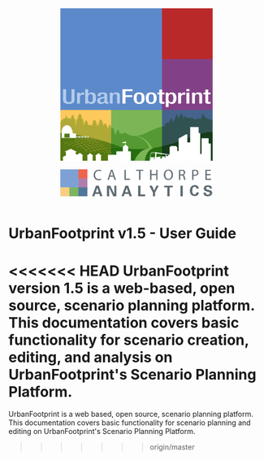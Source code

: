 <div style="
    flex-wrap: wrap;
    align-items: center;
    justify-content: space-around;
    display: flex;">
    <img src="images/uf_logo.png" alt="UF_Logo" style="width: 300px; text-align: center;"/>
</div>

<br>

<div style="
    flex-wrap: wrap;
    align-items: center;
    justify-content: space-around;
    display: flex;">
    <img src="images/Analytics_Logo_GreyLetters.png" alt="scag_logo" style="width: 300px;"/>
</div>

<br>

# UrbanFootprint v1.5 - User Guide

<<<<<<< HEAD
UrbanFootprint version 1.5 is a web-based, open source, scenario planning platform. This documentation covers basic functionality for scenario creation, editing, and analysis on UrbanFootprint's Scenario Planning Platform.
=======
UrbanFootprint is a web based, open source, scenario planning platform. This documentation
covers basic functionality for scenario planning and editing on UrbanFootprint's Scenario
Planning Platform.
>>>>>>> origin/master
